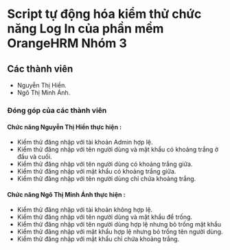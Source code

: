 
# Script tự động hóa kiểm thử chức năng Log In của phần mềm OrangeHRM Nhóm 3
## Các thành viên
- Nguyễn Thị Hiền.
- Ngô Thị Minh Ánh.

### Đóng góp của các thành viên

#### Chức năng Nguyễn Thị Hiền thực hiện :
- Kiểm thử đăng nhập với tài khoản Admin hợp lệ.
- Kiểm thử đăng nhập với tên người dùng và mật khẩu có khoảng trắng ở đầu và cuối.
- Kiểm thử đăng nhập với tên người dùng có khoảng trắng giữa.
- Kiểm thử đăng nhập với mật khẩu có khoảng trắng giữa.
- Kiểm thử đăng nhập với tên người dùng chỉ chứa khoảng trắng.

#### Chức năng Ngô Thị Minh Ánh thực hiện :
- Kiểm thử đăng nhập với tài khoản không hợp lệ.
- Kiểm thử đăng nhập với tên người dùng và mật khẩu để trống.
- Kiểm thử đăng nhập với tên người dùng hợp lệ nhưng bỏ trống mật khẩu
- Kiểm thử đăng nhập với mật khẩu hợp lệ nhưng bỏ trống tên người dùng.
- Kiểm thử đăng nhập với mật khẩu chỉ chứa khoảng trắng.


